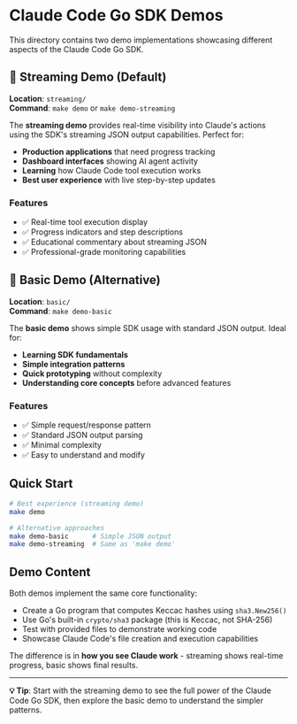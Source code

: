 # Claude Code Go SDK Demos

This directory contains two demo implementations showcasing different aspects of the Claude Code Go SDK.

## 🚀 Streaming Demo (Default)

**Location**: `streaming/`  
**Command**: `make demo` or `make demo-streaming`

The **streaming demo** provides real-time visibility into Claude's actions using the SDK's streaming JSON output capabilities. Perfect for:

- **Production applications** that need progress tracking
- **Dashboard interfaces** showing AI agent activity  
- **Learning** how Claude Code tool execution works
- **Best user experience** with live step-by-step updates

### Features
- ✅ Real-time tool execution display
- ✅ Progress indicators and step descriptions
- ✅ Educational commentary about streaming JSON
- ✅ Professional-grade monitoring capabilities

## 📝 Basic Demo (Alternative)

**Location**: `basic/`  
**Command**: `make demo-basic`

The **basic demo** shows simple SDK usage with standard JSON output. Ideal for:

- **Learning SDK fundamentals** 
- **Simple integration patterns**
- **Quick prototyping** without complexity
- **Understanding core concepts** before advanced features

### Features
- ✅ Simple request/response pattern
- ✅ Standard JSON output parsing
- ✅ Minimal complexity
- ✅ Easy to understand and modify

## Quick Start

```bash
# Best experience (streaming demo)
make demo

# Alternative approaches
make demo-basic      # Simple JSON output
make demo-streaming  # Same as 'make demo'
```

## Demo Content

Both demos implement the same core functionality:
- Create a Go program that computes Keccac hashes using `sha3.New256()`
- Use Go's built-in `crypto/sha3` package (this is Keccac, not SHA-256)
- Test with provided files to demonstrate working code
- Showcase Claude Code's file creation and execution capabilities

The difference is in **how you see Claude work** - streaming shows real-time progress, basic shows final results.

---

**💡 Tip**: Start with the streaming demo to see the full power of the Claude Code Go SDK, then explore the basic demo to understand the simpler patterns.